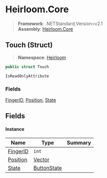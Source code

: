# Heirloom.Core

> **Framework**: .NETStandard,Version=v2.1  
> **Assembly**: [Heirloom.Core][0]

## Touch (Struct)

> **Namespace**: [Heirloom][0]

```cs
public struct Touch
```

`IsReadOnlyAttribute`

### Fields

[FingerID][1], [Position][2], [State][3]

## Fields

#### Instance

| Name          | Type             | Summary |
|---------------|------------------|---------|
| [FingerID][1] | `int`            |         |
| [Position][2] | [Vector][4]      |         |
| [State][3]    | [ButtonState][5] |         |

[0]: ../../Heirloom.Core.md
[1]: Touch/FingerID.md
[2]: Touch/Position.md
[3]: Touch/State.md
[4]: Vector.md
[5]: ButtonState.md

